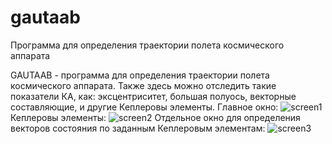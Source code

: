# gautaab
Программа для определения траектории полета космического аппарата

GAUTAAB - программа для определения траектории полета космического аппарата. Также здесь можно отследить такие показатели КА, как: эксцентриситет, большая полуось, векторные составляющие, и другие Кеплеровы элементы.
Главное окно:
![screen1](https://github.com/bakhodur7/gautaab/assets/103615093/e9aaf61d-51be-4f01-8a27-b7176ef122f6)
Кеплеровы элементы:
![screen2](https://github.com/bakhodur7/gautaab/assets/103615093/8bc0ea4e-5fa4-42e4-b3f9-10273aa5d268)
Отдельное окно для определения векторов состояния по заданным Кеплеровым элементам:
![screen3](https://github.com/bakhodur7/gautaab/assets/103615093/8601a699-901a-4bc9-b693-d69411b549e5)
